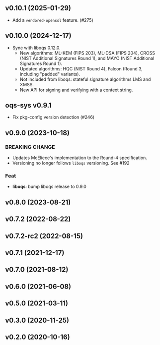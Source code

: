 ## v0.10.1 (2025-01-29)

- Add a `vendored-openssl` feature. (#275)

## v0.10.0 (2024-12-17)

- Sync with liboqs 0.12.0.
  - New algorithms: ML-KEM (FIPS 203), ML-DSA (FIPS 204), CROSS (NIST Additional Signatures Round 1), and MAYO (NIST Additional Signatures Round 1).
  - Updated algorithms: HQC (NIST Round 4), Falcon (Round 3, including "padded" variants).
  - Not included from liboqs: stateful signature algorithms LMS and XMSS.
  - New API for signing and verifying with a context string.

## oqs-sys v0.9.1

* Fix pkg-config version detection (#246)

## v0.9.0 (2023-10-18)

### BREAKING CHANGE

- Updates McEliece's implementation to the Round-4 specification.
- Versioning no longer follows `liboqs` versioning. See #192

### Feat

- **liboqs**: bump liboqs release to 0.9.0

## v0.8.0 (2023-08-21)

## v0.7.2 (2022-08-22)

## v0.7.2-rc2 (2022-08-15)

## v0.7.1 (2021-12-17)

## v0.7.0 (2021-08-12)

## v0.6.0 (2021-06-08)

## v0.5.0 (2021-03-11)

## v0.3.0 (2020-11-25)

## v0.2.0 (2020-10-16)
